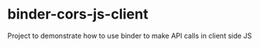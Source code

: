 # binder-cors-js-client
Project to demonstrate how to use binder to make API calls in client side JS
